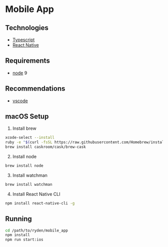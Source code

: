 # Mobile App

## Technologies
* [Typescript](http://typescriptlang.org)
* [React Native](https://facebook.github.io/react-native/)

## Requirements

* [node](https://www.nodejs.org/en) 9


## Recommendations

* [vscode](https://code.visualstudio.com)

## macOS Setup

1. Install brew
```bash
xcode-select --install
ruby -e "$(curl -fsSL https://raw.githubusercontent.com/Homebrew/install/master/install)"
brew install caskroom/cask/brew-cask
```

2. Install node

```bash
brew install node
```

3. Install watchman

```bash
brew install watchman
```

4. Install React Native CLI
```bash
npm install react-native-cli -g
```

## Running 

```bash
cd /path/to/ryden/mobile_app
npm install
npm run start:ios
```
